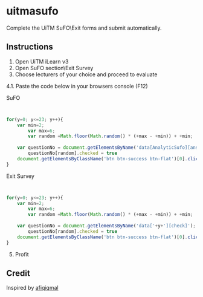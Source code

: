# uitmasufo
Complete the UiTM SuFO\Exit forms and submit automatically.

## Instructions


1. Open UiTM iLearn v3
2. Open SuFO section\Exit Survey
3. Choose lecturers of your choice and proceed to evaluate

4.1.  Paste the code below in your browsers console (F12)

SuFO
```javascript


for(y=0; y<=23; y++){
	var min=2; 
    	var max=6;  
    	var random =Math.floor(Math.random() * (+max - +min)) + +min; 
	
    var questionNo = document.getElementsByName('data[AnalyticSufo][answer'+y+']');
        questionNo[random].checked = true
	document.getElementsByClassName('btn btn-success btn-flat')[0].click()
}

```

Exit Survey
```javascript


for(y=0; y<=23; y++){
	var min=2; 
    	var max=6;  
    	var random =Math.floor(Math.random() * (+max - +min)) + +min;
	
    var questionNo = document.getElementsByName('data['+y+'][check]');
        questionNo[random].checked = true
	document.getElementsByClassName('btn btn-success btn-flat')[0].click()
}

```
5. Profit

## Credit
Inspired by [afiqiqmal](https://github.com/afiqiqmal/UiTM-Sufo-autofill-radio-form)
